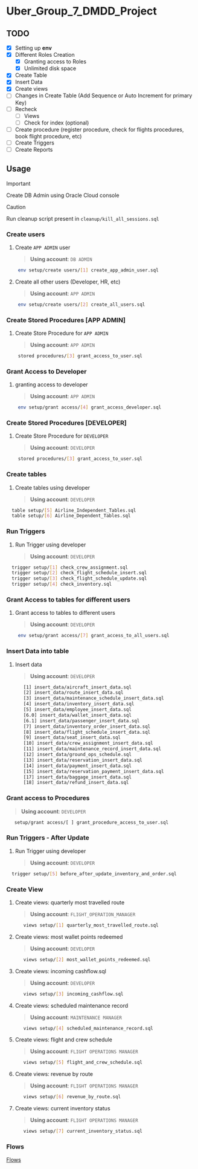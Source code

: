 # Uber_Group_7_DMDD_Project

## TODO

- [x] Setting up **env**
- [x] Different Roles Creation
  - [x] Granting access to Roles
  - [x] Unlimited disk space
- [x] Create Table
- [x] Insert Data
- [x] Create views
- [ ] Changes in Create Table (Add Sequence or Auto Increment for primary Key)
- [ ] Recheck
  - [ ] Views 
  - [ ] Check for index (optional)
- [ ] Create procedure (register procedure, check for flights procedures, book flight procedure, etc)
- [ ] Create Triggers
- [ ] Create Reports

## Usage

> [!IMPORTANT]
> Create DB Admin using Oracle Cloud console

> [!CAUTION]
> Run cleanup script present in `cleanup/kill_all_sessions.sql`

### Create users

1. Create `APP ADMIN` user

   > **Using account**: `DB ADMIN`

   ```sh
    env setup/create users/[1] create_app_admin_user.sql
   ```

2. Create all other users (Developer, HR, etc)
   > **Using account**: `APP ADMIN`

   ```sh
    env setup/create users/[2] create_all_users.sql
   ```

### Create Stored Procedures [APP ADMIN]

1. Create Store Procedure for `APP ADMIN`

   > **Using account**: `APP ADMIN`

   ```sh
    stored procedures/[3] grant_access_to_user.sql
   ```

### Grant Access to Developer

1. granting access to developer

    > **Using account**: `APP ADMIN`

   ```sh
    env setup/grant access/[4] grant_access_developer.sql
   ```

### Create Stored Procedures [DEVELOPER]

1. Create Store Procedure for `DEVELOPER`

   > **Using account**: `DEVELOPER`

   ```sh
    stored procedures/[3] grant_access_to_user.sql
   ```

### Create tables

1. Create tables using developer

   > **Using account**: `DEVELOPER`

  ```sh
    table setup/[5] Airline_Independent_Tables.sql
    table setup/[6] Airline_Dependent_Tables.sql
  ```

### Run Triggers

1. Run Trigger using developer
   > **Using account**: `DEVELOPER`

  ```sh
    trigger setup/[1] check_crew_assignment.sql
    trigger setup/[2] check_flight_schedule_insert.sql
    trigger setup/[3] check_flight_schedule_update.sql
    trigger setup/[4] check_inventory.sql
  ```


### Grant Access to tables for different users

1. Grant access to tables to different users

   > **Using account**: `DEVELOPER`

   ```sh
    env setup/grant access/[7] grant_access_to_all_users.sql
   ```

### Insert Data into table

1. Insert data

   > **Using account**: `DEVELOPER`

   ```sh
      [1] insert_data/aircraft_insert_data.sql
      [2] insert_data/route_insert_data.sql
      [3] insert_data/maintenance_schedule_insert_data.sql
      [4] insert_data/inventory_insert_data.sql
      [5] insert_data/employee_insert_data.sql
      [6.0] insert_data/wallet_insert_data.sql
      [6.1] insert_data/passenger_insert_data.sql
      [7] insert_data/inventory_order_insert_data.sql
      [8] insert_data/flight_schedule_insert_data.sql
      [9] insert_data/seat_insert_data.sql
      [10] insert_data/crew_assignment_insert_data.sql
      [11] insert_data/maintenance_record_insert_data.sql
      [12] insert_data/ground_ops_schedule.sql
      [13] insert_data/reservation_insert_data.sql
      [14] insert_data/payment_insert_data.sql
      [15] insert_data/reservation_payment_insert_data.sql
      [17] insert_data/baggage_insert_data.sql
      [18] insert_data/refund_insert_data.sql
   ```

### Grant access to Procedures

   > **Using account**: `DEVELOPER`
   ```sh
      setup/grant access/[ ] grant_procedure_access_to_user.sql
   ```

### Run Triggers - After Update

1. Run Trigger using developer
   > **Using account**: `DEVELOPER`

  ```sh
    trigger setup/[5] before_after_update_inventory_and_order.sql
  ```



### Create View

1. Create views: quarterly most travelled route
   > **Using account**: `FLIGHT_OPERATION_MANAGER`
   ```sh
      views setup/[1] quarterly_most_travelled_route.sql
   ```

2. Create views: most wallet points redeemed
   > **Using account**: `DEVELOPER`
   ```sh
      views setup/[2] most_wallet_points_redeemed.sql
   ```

3. Create views: incoming cashflow.sql
   > **Using account**: `DEVELOPER`
   ```sh
      views setup/[3] incoming_cashflow.sql
   ```

4. Create views: scheduled maintenance record
   > **Using account**: `MAINTENANCE MANAGER`
   ```sh
      views setup/[4] scheduled_maintenance_record.sql
   ```
5. Create views: flight and crew schedule
   > **Using account**: `FLIGHT OPERATIONS MANAGER`
   ```sh
      views setup/[5] flight_and_crew_schedule.sql
   ```
6. Create views: revenue by route
   > **Using account**: `FLIGHT OPERATIONS MANAGER`
   ```sh
      views setup/[6] revenue_by_route.sql
   ```
7. Create views: current inventory status
   > **Using account**: `FLIGHT OPERATIONS MANAGER`
   ```sh
      views setup/[7] current_inventory_status.sql
   ```

### Flows

[Flows](/flows.md)
